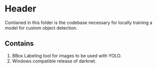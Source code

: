 # Header
Contianed in this folder is the codebase necessary for locally training a model for custom object detection.

## Contains
1. BBox Labeling tool for images to be used with YOLO.
2. Windows compatible release of darknet.

